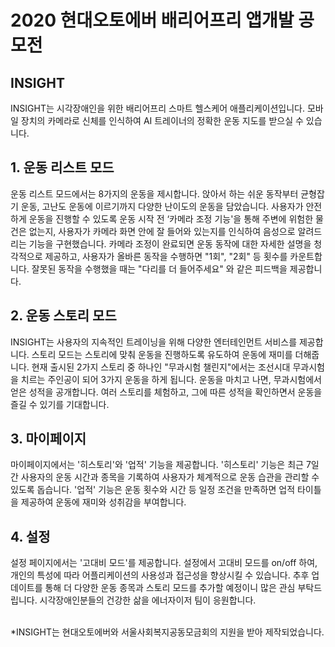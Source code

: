 
# 2020 현대오토에버 배리어프리 앱개발 공모전

## INSIGHT
INSIGHT는 시각장애인을 위한 배리어프리 스마트 헬스케어 애플리케이션입니다. 모바일 장치의 카메라로 신체를 인식하여 AI 트레이너의 정확한 운동 지도를 받으실 수 있습니다.

## 1. 운동 리스트 모드

운동 리스트 모드에서는 8가지의 운동을 제시합니다. 앉아서 하는 쉬운 동작부터 균형잡기 운동, 고난도 운동에 이르기까지 다양한 난이도의 운동을 담았습니다. 사용자가 안전하게 운동을 진행할 수 있도록 운동 시작 전 ‘카메라 조정 기능'을 통해 주변에 위험한 물건은 없는지, 사용자가 카메라 화면 안에 잘 들어와 있는지를 인식하여 음성으로 알려드리는 기능을 구현했습니다. 카메라 조정이 완료되면 운동 동작에 대한 자세한 설명을 청각적으로 제공하고, 사용자가 올바른 동작을 수행하면 "1회", "2회" 등 횟수를 카운트합니다. 잘못된 동작을 수행했을 때는 "다리를 더 들어주세요" 와 같은 피드백을 제공합니다.


## 2. 운동 스토리 모드

INSIGHT는 사용자의 지속적인 트레이닝을 위해 다양한 엔터테인먼트 서비스를 제공합니다. 스토리 모드는 스토리에 맞춰 운동을 진행하도록 유도하여 운동에 재미를 더해줍니다. 현재 출시된 2가지 스토리 중 하나인 "무과시험 챌린지"에서는 조선시대 무과시험을 치르는 주인공이 되어 3가지 운동을 하게 됩니다. 운동을 마치고 나면, 무과시험에서 얻은 성적을 공개합니다. 여러 스토리를 체험하고, 그에 따른 성적을 확인하면서 운동을 즐길 수 있기를 기대합니다.


## 3. 마이페이지

마이페이지에서는 '히스토리'와 '업적' 기능을 제공합니다. '히스토리' 기능은 최근 7일간 사용자의 운동 시간과 종목을 기록하여 사용자가 체계적으로 운동 습관을 관리할 수 있도록 돕습니다. '업적' 기능은 운동 횟수와 시간 등 일정 조건을 만족하면 업적 타이틀을 제공하여 운동에 재미와 성취감을 부여합니다.


## 4. 설정

설정 페이지에서는 '고대비 모드'를 제공합니다. 설정에서 고대비 모드를 on/off 하여, 개인의 특성에 따라 어플리케이션의 사용성과 접근성을 향상시킬 수 있습니다.
추후 업데이트를 통해 더 다양한 운동 종목과 스토리 모드를 추가할 예정이니 많은 관심 부탁드립니다. 시각장애인분들의 건강한 삶을 에너자이저 팀이 응원합니다.


<br>*INSIGHT는 현대오토에버와 서울사회복지공동모금회의 지원을 받아 제작되었습니다.











